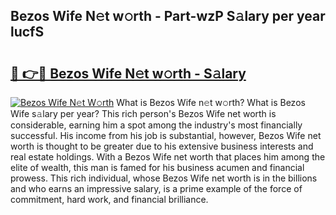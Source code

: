 ## Bezos Wife N𝚎t w𝚘rth - Part-wzP S𝚊lary per year lucfS

# <h2><a href="http://gc2zy5.nevu.top/?p=Bezos+Wife">🔗 👉🔴 Bezos Wife N𝚎t w𝚘rth - S𝚊lary</a></h2>

[![Bezos Wife N𝚎t W𝚘rth](https://i.imgur.com/Oavwk0R.jpeg)](http://gc2zy5.nevu.top/?p=Bezos+Wife)
What is Bezos Wife n𝚎t w𝚘rth? What is Bezos Wife s𝚊lary per year?
This rich person's Bezos Wife net worth is considerable, earning him a spot among the industry's most financially successful. His income from his job is substantial, however, Bezos Wife net worth is thought to be greater due to his extensive business interests and real estate holdings. With a Bezos Wife net worth that places him among the elite of wealth, this man is famed for his business acumen and financial prowess. This rich individual, whose Bezos Wife net worth is in the billions and who earns an impressive salary, is a prime example of the force of commitment, hard work, and financial brilliance.
